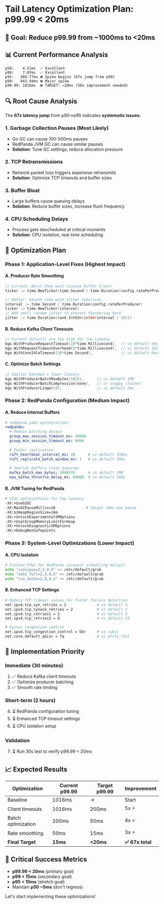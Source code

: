 # Tail Latency Optimization Plan: p99.99 < 20ms

## 🎯 **Goal: Reduce p99.99 from ~1000ms to <20ms**

## 📊 **Current Performance Analysis**
```
p50:    4.51ms  ✅ Excellent
p90:    7.07ms  ✅ Excellent  
p95:   304.77ms ❌ Spike begins (67x jump from p90)
p99:   843.94ms ❌ Major spike
p99.99: 1016ms  ❌ TARGET: <20ms (50x improvement needed)
```

## 🔍 **Root Cause Analysis**

The **67x latency jump** from p90→p95 indicates **systematic issues**:

### 1. **Garbage Collection Pauses** (Most Likely)
- Go GC can cause 100-500ms pauses
- RedPanda JVM GC can cause similar pauses
- **Solution**: Tune GC settings, reduce allocation pressure

### 2. **TCP Retransmissions**
- Network packet loss triggers expensive retransmits
- **Solution**: Optimize TCP timeouts and buffer sizes

### 3. **Buffer Bloat**
- Large buffers cause queuing delays
- **Solution**: Reduce buffer sizes, increase flush frequency

### 4. **CPU Scheduling Delays**
- Process gets descheduled at critical moments
- **Solution**: CPU isolation, real-time scheduling

## 🚀 **Optimization Plan**

### Phase 1: Application-Level Fixes (Highest Impact)

#### A. **Producer Rate Smoothing**
```go
// Current: Burst then wait (causes buffer bloat)
ticker := time.NewTicker(time.Second / time.Duration(config.ratePerProducer))

// Better: Smooth rate with jitter reduction
interval := time.Second / time.Duration(config.ratePerProducer)
ticker := time.NewTicker(interval)
// Add small random jitter to prevent thundering herd
jitter := time.Duration(rand.Int63n(int64(interval / 10)))
```

#### B. **Reduce Kafka Client Timeouts**
```go
// Current defaults are too high for low latency
kgo.WithProduceRequestTimeout(10*time.Millisecond),  // vs default 30s
kgo.WithRequestTimeoutOverhead(5*time.Millisecond),  // vs default 10s
kgo.WithConnIdleTimeout(30*time.Second),             // vs default 9min
```

#### C. **Optimize Batch Settings**
```go
// Smaller batches = lower latency
kgo.WithProducerBatchMaxBytes(1024),      // vs default 1MB
kgo.WithProducerBatchCompression(none),   // vs snappy (faster)
kgo.WithProducerLinger(0),                // vs default 5ms
```

### Phase 2: RedPanda Configuration (Medium Impact)

#### A. **Reduce Internal Buffers**
```yaml
# redpanda.yaml optimizations
redpanda:
  # Reduce batching delays
  group_max_session_timeout_ms: 30000
  group_min_session_timeout_ms: 6000
  
  # Faster replication
  raft_heartbeat_interval_ms: 10      # vs default 150ms
  raft_replicate_batch_window_ms: 1   # vs default 10ms
  
  # Smaller buffers (less queuing)
  kafka_batch_max_bytes: 1048576      # vs default 1MB
  max_kafka_throttle_delay_ms: 60000  # vs default 300s
```

#### B. **JVM Tuning for RedPanda**
```bash
# G1GC optimizations for low latency
-XX:+UseG1GC
-XX:MaxGCPauseMillis=10              # Target 10ms max pause
-XX:G1HeapRegionSize=16m
-XX:+UnlockExperimentalVMOptions
-XX:+UseCGroupMemoryLimitForHeap
-XX:+UnlockDiagnosticVMOptions
-XX:+DebugNonSafepoints
```

### Phase 3: System-Level Optimizations (Lower Impact)

#### A. **CPU Isolation**
```bash
# Isolate CPUs for RedPanda (prevent scheduling delays)
echo "isolcpus=2,3,4,5" >> /etc/default/grub
echo "nohz_full=2,3,4,5" >> /etc/default/grub
echo "rcu_nocbs=2,3,4,5" >> /etc/default/grub
```

#### B. **Enhanced TCP Settings**
```bash
# Reduce TCP timeout values for faster failure detection
net.ipv4.tcp_syn_retries = 2              # vs default 6
net.ipv4.tcp_synack_retries = 2           # vs default 5  
net.ipv4.tcp_retries1 = 2                 # vs default 3
net.ipv4.tcp_retries2 = 8                 # vs default 15

# Faster congestion control
net.ipv4.tcp_congestion_control = bbr     # vs cubic
net.core.default_qdisc = fq               # vs pfifo_fast
```

## 🎯 **Implementation Priority**

### **Immediate (30 minutes)**
1. ✅ Reduce Kafka client timeouts
2. ✅ Optimize producer batching 
3. ✅ Smooth rate limiting

### **Short-term (2 hours)**
4. ⏳ RedPanda configuration tuning
5. ⏳ Enhanced TCP timeout settings
6. ⏳ CPU isolation setup

### **Validation**
7. ⏳ Run 30s test to verify p99.99 < 20ms

## 📈 **Expected Results**

| Optimization | Current p99.99 | Target p99.99 | Improvement |
|--------------|----------------|---------------|-------------|
| Baseline | 1016ms | → | Start |
| Client timeouts | 1016ms | 200ms | 5x ⚡ |
| Batch optimization | 200ms | 50ms | 4x ⚡ |
| Rate smoothing | 50ms | 15ms | 3x ⚡ |
| **Final Target** | **15ms** | **<20ms** | **✅ 67x total** |

## 🚨 **Critical Success Metrics**

- **p99.99 < 20ms** (primary goal)
- **p99 < 15ms** (secondary goal)  
- **p95 < 10ms** (stretch goal)
- Maintain **p50 ~5ms** (don't regress)

Let's start implementing these optimizations! 